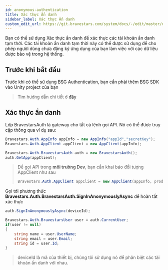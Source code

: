 ```yaml
---
id: anonymous-authentication
title: Xác thực Ẩn danh
sidebar_label: Xác thực Ẩn danh
custom_edit_url: https://git.bravestars.com/system/docs/-/edit/master/docs/sdk/anonymous-authentication.md
---
```

Bạn có thể sử dụng Xác thực ẩn danh để xác thực các tài khoản ẩn danh tạm thời. Các tài khoản ẩn danh
tạm thời này có thể được sử dụng để cho phép người dùng chưa đăng ký ứng dụng của bạn làm việc với các dữ liệu được bảo vệ trong hệ thống.
## Trước khi bắt đầu
Trước khi có thể sử dụng BSG Authentication, bạn cần phải thêm BSG SDK vào Unity project của bạn
>Tìm hướng dẫn chi tiết ở [đây](../get-started/setup.md)
## Xác thực ẩn danh
Lớp BravestarsAuth là gateway cho tất cả lệnh gọi API. Nó có thể được truy cập thông qua ví dụ sau:
```csharp
Bravestars.Auth.AppInfo appInfo = new AppInfo("appId","secretKey");
Bravestars.Auth.AppClient appClient = new AppClient(appInfo); 

Bravestars.Auth.BravestarsAuth auth = new BravestarsAuth();
auth.GetApp(appClient);
```
>Để gọi API trong **môi trường Dev**, bạn cần khai báo đối tượng AppClient như sau
>
>```csharp
>Bravestars.Auth.AppClient appClient = new AppClient(appInfo, productionMode: false);
>```
Gọi tới phương thức **Bravestars.Auth.BravestarsAuth.SignInAnonymouslyAsync** để hoàn tất xác thực
```csharp
auth.SignInAnonymouslyAsync(deviceId);

Bravestars.Auth.BravestarsUser user = auth.CurrentUser;
if(user != null)
{
    string name = user.UserName;
    string email = user.Email;
    string id = user.Id;
}
```
>deviceId là mã của thiết bị, chúng tôi sử dụng nó để phân biệt các tài khoản ẩn danh với nhau.